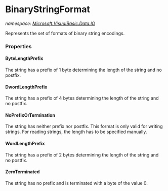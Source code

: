 ﻿# BinaryStringFormat
_namespace: <a href="#" onClick="load('/docs/Microsoft.VisualBasic.Data.IO/index.md')">Microsoft.VisualBasic.Data.IO</a>_

Represents the set of formats of binary string encodings.




### Properties

#### ByteLengthPrefix
The string has a prefix of 1 byte determining the length of the string and no postfix.
#### DwordLengthPrefix
The string has a prefix of 4 bytes determining the length of the string and no postfix.
#### NoPrefixOrTermination
The string has neither prefix nor postfix. This format is only valid for writing strings. For reading
 strings, the length has to be specified manually.
#### WordLengthPrefix
The string has a prefix of 2 bytes determining the length of the string and no postfix.
#### ZeroTerminated
The string has no prefix and is terminated with a byte of the value 0.
